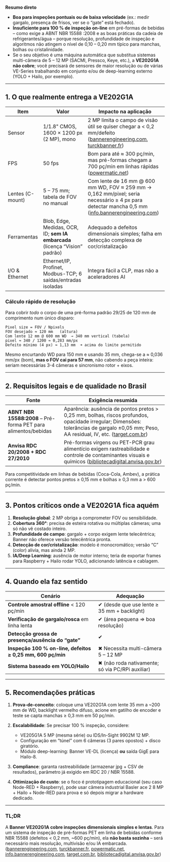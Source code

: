 **Resumo direto**

* **Boa para inspeções pontuais ou de baixa velocidade** (ex.: medir gargalo, presença de frisos, ver se o “gate” está fechado).
* **Insuficiente para 100 % de inspeção on-line** em pré-formas de bebidas – como exige a ABNT NBR 15588 :2008 e as boas práticas da cadeia de refrigerantes/água – porque resolução, profundidade de inspeção e algoritmos não atingem o nível de 0,10 – 0,20 mm típico para manchas, bolhas ou cristalinidade.
* Se o seu objetivo é uma máquina automática que substitua sistemas multi-câmera de 5 – 12 MP (SACMI, Pressco, Keye, etc.), a **VE202G1A não cobre**; você precisará de sensores de maior resolução ou de várias VE-Series trabalhando em conjunto e/ou de deep-learning externo (YOLO + Hailo, por exemplo).

---

## 1. O que realmente entrega a VE202G1A

| Item             | Valor                                                                        | Impacto na aplicação                                                                                                                                 |
| ---------------- | ---------------------------------------------------------------------------- | ---------------------------------------------------------------------------------------------------------------------------------------------------- |
| Sensor           | 1/1.8" CMOS, 1600 × 1200 px (2 MP), mono                                     | 2 MP limita o campo de visão útil se quiser chegar a < 0,2 mm/defeito ([bannerengineering.com][1], [turckbanner.fr][2])                              |
| FPS              | 50 fps                                                                       | Bom para até ≈ 300 pç/min, mas pré-formas chegam a 700 pç/min em linhas rápidas ([powermatic.net][3])                                                |
| Lentes (C-mount) | 5 – 75 mm; tabela de FOV no manual                                           | Com lente de 16 mm @ 600 mm WD, FOV ≈ 259 mm → 0,162 mm/pixel; seria necessário ≥ 4 px para detectar mancha 0,5 mm ([info.bannerengineering.com][4]) |
| Ferramentas      | Blob, Edge, Medidas, OCR, ID; **sem IA embarcada** (licença “Vision” padrão) | Adequado a defeitos dimensionais simples; falha em detecção complexa de cor/cristalização                                                            |
| I/O & Ethernet   | Ethernet/IP, Profinet, Modbus-TCP; 6 saídas/entradas isoladas                | Integra fácil a CLP, mas não a aceleradores AI                                                                                                       |

### Cálculo rápido de resolução

Para cobrir *todo* o corpo de uma pré-forma padrão 29/25 de 120 mm de comprimento num único disparo:

```
Pixel size = FOV / Npixels
FOV desejado ≈ 120 mm   (altura)
Com lente 12 mm @ 600 mm WD  → 340 mm vertical (tabela)
pixel ≈ 340 / 1200 ≈ 0,283 mm/px
Defeito mínimo (4 px) ≈ 1,13 mm  ➜ acima do limite permitido
```

Mesmo encurtando WD para 150 mm e usando 35 mm, chega-se a ≈ 0,036 mm/px (bom), **mas o FOV cai para 57 mm**, não cabendo a peça inteira: seriam necessárias 3-4 câmeras e sincronismo rotor + eixos.

---

## 2. Requisitos legais e de qualidade no Brasil

| Fonte                                                          | Exigência resumida                                                                                                                                                                          |
| -------------------------------------------------------------- | ------------------------------------------------------------------------------------------------------------------------------------------------------------------------------------------- |
| **ABNT NBR 15588:2008** – Pré-forma PET para alimentos/bebidas | Aparência: ausência de pontos pretos > 0,25 mm, bolhas, riscos profundos, opacidade irregular; Dimensões: tolerâncias de gargalo ±0,05 mm; Peso, AA residual, IV, etc. ([target.com.br][5]) |
| **Anvisa RDC 20/2008 + RDC 27/2010**                           | Pré-formas virgens ou PET-PCR grau alimentício exigem rastreabilidade e controle de contaminantes visuais e químicos ([bibliotecadigital.anvisa.gov.br][6])                                 |

Para competitividade em linhas de bebidas (Coca-Cola, Ambev), a prática corrente é detectar pontos pretos ≥ 0,15 mm e bolhas ≥ 0,3 mm a > 600 pç/min.

---

## 3. Pontos críticos onde a VE202G1A fica aquém

1. **Resolução global**: 2 MP obriga a comprometer FOV ou sensibilidade.
2. **Cobertura 360°**: precisa de esteira rotativa ou múltiplas câmeras; uma só não vê costado inteiro.
3. **Profundidade de campo**: gargalo + corpo exigem lente telecêntrica; Banner não oferece versão telecêntrica pronta.
4. **Detecção de cor/cristalização**: modelo é monocromático; versão “C” (color) alivia, mas ainda 2 MP.
5. **IA/Deep Learning**: ausência de motor interno; teria de exportar frames para Raspberry + Hailo rodar YOLO, adicionando latência e cablagem.

---

## 4. Quando ela faz sentido

| Cenário                                                    | Adequação                                        |
| ---------------------------------------------------------- | ------------------------------------------------ |
| **Controle amostral offline** < 120 pç/min                 | ✔ (desde que use lente ≥ 35 mm + backlight)      |
| **Verificação de gargalo/rosca** em linha lenta            | ✔ (área pequena ⇒ boa resolução)                 |
| **Detecção grossa de presença/ausência do “gate”**         | ✔                                                |
| **Inspeção 100 % on-line, defeitos ≥ 0,25 mm, 600 pç/min** | ✖ Necessita multi-câmera 5 – 12 MP               |
| **Sistema baseado em YOLO/Hailo**                          | ✖ (não roda nativamente; só via PC/RPi auxiliar) |

---

## 5. Recomendações práticas

1. **Prova-de-conceito**: coloque uma VE202G1A com lente 35 mm a \~200 mm de WD, backlight vermelho difuso, acione em gatilho de encoder e teste se capta manchas ≥ 0,3 mm em 50 pç/min.
2. **Escalabilidade**: Se precisar 100 % inspeção, considere:

   * VE205G1A 5 MP (mesma série) ou IDS/In-Sight 9902M 12 MP.
   * Configuração em “túnel” com 6 câmeras (3 pares opostos) + disco giratório.
   * Módulo deep-learning: Banner VE-DL (licença) **ou** saída GigE para Hailo-8.
3. **Compliance**: garanta rastreabilidade (armazenar jpg + CSV de resultados), parâmetro já exigido em RDC 20 / NBR 15588.
4. **Ottimização de custo**: se o foco é prototipagem educacional (seu caso Node-RED + Raspberry), pode usar câmera industrial Basler ace 2 8 MP + Hailo + Node-RED para prova e só depois migrar a hardware dedicado.

---

### TL;DR

A **Banner VE202G1A cobre inspeções dimensionais simples e lentas**. Para um sistema de inspeção de pré-formas PET em linha de bebidas conforme NBR 15588 (defeitos < 0,2 mm, \~600 pç/min), ela **não basta sozinha** – será necessário mais resolução, multivisão e/ou IA embarcada. ([bannerengineering.com][1], [turckbanner.fr][2], [powermatic.net][3], [info.bannerengineering.com][4], [target.com.br][5], [bibliotecadigital.anvisa.gov.br][6])

[1]: https://www.bannerengineering.com/us/en/products/part.94843.html?srsltid=AfmBOorXuvq_f4ndt3XZIueCwN2HF_kltICigguqkW384wumhfE4MZ3i&utm_source=chatgpt.com "VE202G1A | VE Smart Camera - Banner Engineering"
[2]: https://www.turckbanner.fr/datasheet/_en/edb_3094843_gbr_en.pdf?utm_source=chatgpt.com "[PDF] VE202G1A Image Processing – Smart Camera - Turck Banner"
[3]: https://www.powermatic.net/part/banner/ve202g1a/1887644?srsltid=AfmBOopTQcMUZxI71mw4uevOLUqMLtz2WpX_xG9Zaz9-6roeDulg_t4p&utm_source=chatgpt.com "VE202G1A Banner - Vision Sensors - Powermatic Associates"
[4]: https://info.bannerengineering.com/cs/groups/public/documents/literature/191666.pdf "VE Series Smart Camera Instruction Manual"
[5]: https://www.target.com.br/produtos/normas-tecnicas/40684/nbr15588-pre-forma-de-pet-para-sopro-de-embalagem-para-alimentos-e-bebidas-requisitos-e-metodos-de-ensaio?utm_source=chatgpt.com "ABNT NBR 15588 NBR15588 Pré-forma de PET para sopro ... - Target"
[6]: https://bibliotecadigital.anvisa.gov.br/jspui/bitstream/anvisa/204/1/ANVISA_Materiais%20em%20contato%20com%20alimentos_perguntas%20e%20respostas_2020.pdf?utm_source=chatgpt.com "[PDF] materiais em contato com alimentos - Vigilância Sanitária"
